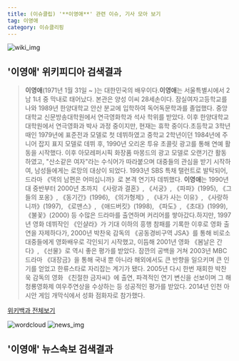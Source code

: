 ```yaml
---
title: (이슈클립) '**이영애**' 관련 이슈, 기사 모아 보기
tag: 이영애
category: 이슈클리핑
---
```

![wiki_img](https://user-images.githubusercontent.com/42597476/44503234-41136a80-a6d0-11e8-9071-6fc6418eafe4.png)
## **'**이영애**'** 위키피디아 검색결과
>**이영애**(1971년 1월 31일 ~ )는 대한민국의 배우이다.**이영애**는 서울특별시에서 2남 1녀 중 막내로 태어났다. 본관은 양성 이씨 28세손이다. 잠실여자고등학교를 나와 1989년 한양대학교 안산 분교에 입학하여 독어독문학과를 졸업했다. 중앙대학교 신문방송대학원에서 연극영화학과 석사 학위를 받았다. 이후 한양대학교 대학원에서 연극영화과 박사 과정 중이지만, 현재는 휴학 중이다.초등학교 3학년 때인 1979년에 표준전과 모델로 첫 데뷔하였고 중학교 2학년이던 1984년에 주니어 잡지 표지 모델로 데뷔 후, 1990년 오리온 투유 초콜릿 광고를 통해 연예 활동을 시작했다. 이후 아모레퍼시픽 화장품 마몽드의 광고 모델로 오랜기간 활동하였고, "산소같은 여자"라는 수식어가 따라붙으며 대중들의 관심을 받기 시작하여, 남성들에게는 로망의 대상이 되었다. 1993년 SBS 특채 탤런트로 발탁되어, 드라마 《댁의 남편은 어떠십니까》로 본격 연기자 데뷔했다. **이영애**는 1990년대 중반부터 2000년 초까지 《사랑과 결혼》, 《서궁》, 《파파》(1995), 《그들의 포옹》, 《동기간》(1996), 《의가형제》, 《내가 사는 이유》, 《사랑하니까》(1997), 《로맨스》, 《애드버킷》(1998), 《파도》, 《초대》(1999), 《불꽃》(2000) 등 수많은 드라마를 출연하며 커리어를 쌓아갔다.하지만, 1997년 영화 데뷔작인 《인샬라》가 기대 이하의 흥행 참패를 기록한 이후로 영화 출연을 자제하다가, 2000년 박찬욱 감독의 《공동경비구역 JSA》를 통해 비로소 대중들에게 영화배우로 각인되기 시작했고, 이듬해 2001년 영화 《봄날은 간다》, 《선물》로 역시 좋은 평가를 받았다. 잠깐의 공백을 거쳐 2003년 MBC 드라마 《대장금》을 통해 국내 뿐 아니라 해외에서도 큰 반향을 일으키며 큰 인기를 얻었고 한류스타로 자리잡는 계기가 됐다. 2005년 다시 한번 재회한 박찬욱 감독의 영화 《친절한 금자씨》에 출연, 파격적인 연기 변신을 선보이며 그 해 청룡영화제 여우주연상을 수상하는 등 성공적인 평가를 받았다. 2014년 인천 아시안 게임 개막식에서 성화 점화자로 참가했다.

<a href="https://ko.wikipedia.org/wiki/이영애" target="_blank">위키백과 전체보기</a>

![wordcloud](https://s3.ap-northeast-2.amazonaws.com/lyrics101-wordcloud/2018-09-26-1537947919.png)
![news_img](https://user-images.githubusercontent.com/42597476/44507050-1206f400-a6e4-11e8-8d98-7ffbfebb353f.png)
## **'**이영애**'** 뉴스속보 검색결과

